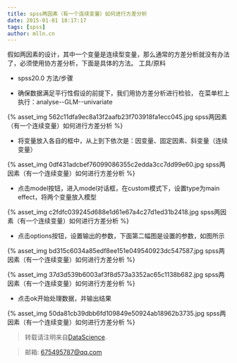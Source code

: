 ```yaml
---
title: spss两因素（有一个连续变量）如何进行方差分析
date: 2015-01-01 18:17:17
tags: [spss]
author: mlln.cn
---
```

假如两因素的设计，其中一个变量是连续型变量，那么通常的方差分析就没有办法了，必须使用协方差分析，下面是具体的方法。
工具/原料


- spss20.0
方法/步骤


- 确保数据满足平行性假设的前提下，我们用协方差分析进行检验， 在菜单栏上执行：analyse--GLM--univariate

{% asset_img 562c11dfa9ec8a13f2aafb23f703918fa1ecc045.jpg spss两因素（有一个连续变量）如何进行方差分析 %}

- 将变量放入各自的框中，从上到下依次是：因变量、固定因素、斜变量（连续变量）

{% asset_img 0df431adcbef76099086355c2edda3cc7dd99e60.jpg spss两因素（有一个连续变量）如何进行方差分析 %}

- 点击model按钮，进入model对话框，在custom模式下，设置type为main effect，将两个变量放入模型

{% asset_img c2fdfc039245d688e1d61e67a4c27d1ed31b2418.jpg spss两因素（有一个连续变量）如何进行方差分析 %}

- 点击options按钮，设置输出的参数，下面第二幅图是设置的参数，如图所示

{% asset_img bd315c6034a85edf8ee151e049540923dc547587.jpg spss两因素（有一个连续变量）如何进行方差分析 %}

{% asset_img 37d3d539b6003af3f8d573a3352ac65c1138b682.jpg spss两因素（有一个连续变量）如何进行方差分析 %}

- 点击ok开始处理数据，并输出结果

{% asset_img 50da81cb39dbb6fd109849e50924ab18962b3735.jpg spss两因素（有一个连续变量）如何进行方差分析 %}

> 转载请注明来自[DataScience](http://mlln.cn).

> 邮箱: 675495787@qq.com 
